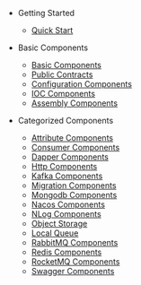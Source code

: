 - Getting Started

  - [Quick Start](/docs/en-us/quickstart.md)

- Basic Components

  - [Basic Components](/docs/en-us/components/CommonSdk.md)
  - [Public Contracts](/docs/en-us/components/ContractSdk.md)
  - [Configuration Components](/docs/en-us/components/ConfigSdk.md)
  - [IOC Components](/docs/en-us/components/AutofacSdk.md)
  - [Assembly Components](/docs/en-us/components/AssemblySdk.md)

- Categorized Components

  - [Attribute Components](/docs/en-us/components/AttributeSdk.md)
  - [Consumer Components](/docs/en-us/components/ConsumerSdk.md)
  - [Dapper Components](/docs/en-us/components/DapperSdk.md)
  - [Http Components](/docs/en-us/components/HttpSdk.md)
  - [Kafka Components](/docs/en-us/components/KafkaSdk.md)
  - [Migration Components](/docs/en-us/components/MigrationSdk.md)
  - [Mongodb Components](/docs/en-us/components/MongodbSdk.md)
  - [Nacos Components](/docs/en-us/components/NacosSdk.md)
  - [NLog Components](/docs/en-us/components/NLogSdk.md)
  - [Object Storage](/docs/en-us/components/ObjectSdk.md)
  - [Local Queue](/docs/en-us/components/QueueSdk.md)
  - [RabbitMQ Components](/docs/en-us/components/RabbitMQSdk.md)
  - [Redis Components](/docs/en-us/components/RedisSdk.md)
  - [RocketMQ Components](/docs/en-us/components/RocketMQSdk.md)
  - [Swagger Components](/docs/en-us/components/SwaggerSdk.md)
